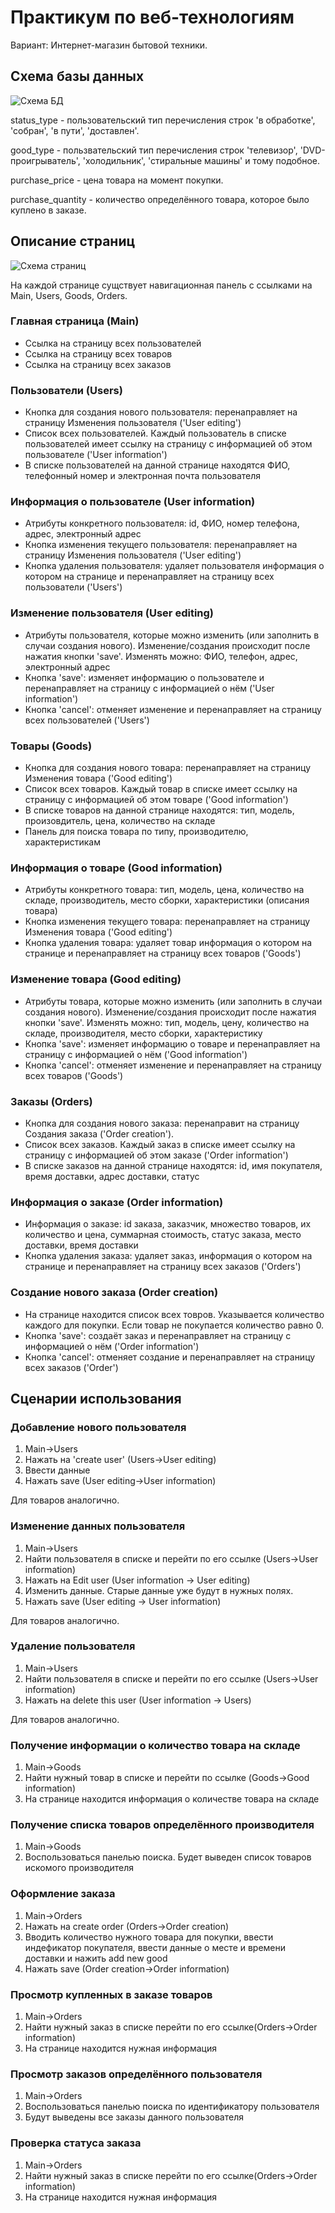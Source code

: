 # Практикум по веб-технологиям
Вариант: Интернет-магазин бытовой техники.

## Схема базы данных

![Схема БД](docs/db.png)

status_type - пользовательский тип перечисления строк 'в обработке', 'собран', 'в пути', 'доставлен'.

good_type   - пользвательский тип перечисления строк 'телевизор', 'DVD-проигрыватель', 'холодильник', 'стиральные машины' и тому подобное.

purchase_price - цена товара на момент покупки. 

purchase_quantity - количество определённого товара, которое было куплено в заказе. 


## Описание страниц

![Схема страниц](docs/pages.png)

На каждой странице сущствует навигационная панель с ссылками на Main, Users, Goods, Orders.


### Главная страница (Main)

* Ссылка на страницу всех пользователей
* Ссылка на страницу всех товаров
* Ссылка на страницу всех заказов

### Пользователи (Users)

* Кнопка для создания нового пользователя: перенаправляет на страницу Изменения пользователя ('User editing')
* Список всех пользователей. Каждый пользователь в списке пользователей имеет ссылку на страницу с 
информацией об этом пользователе ('User information')
* В списке пользователей на данной странице находятся ФИО, телефонный номер и электронная почта пользователя

### Информация о пользователе (User information)

* Атрибуты конкретного пользователя: id, ФИО, номер телефона, адрес, электронный адрес
* Кнопка изменения текущего пользователя: перенаправляет на страницу Изменения пользователя ('User editing')
* Кнопка удаления пользователя: удаляет пользователя информация о котором на странице и перенаправляет на страницу всех пользователи ('Users')

### Изменение пользователя (User editing)

* Атрибуты пользователя, которые можно изменить (или заполнить в случаи создания нового). Изменение/создания
происходит после нажатия кнопки 'save'. Изменять можно: ФИО, телефон, адрес, электронный адрес
* Кнопка 'save': изменяет информацию о пользователе и перенаправляет на страницу с информацией о нём ('User information')
* Кнопка 'cancel': отменяет изменение и перенаправляет на страницу всех пользователей ('Users')

### Товары (Goods)

* Кнопка для создания нового товара: перенаправляет на страницу Изменения товара ('Good editing')
* Список всех товаров. Каждый товар в списке имеет ссылку на страницу с 
информацией об этом товаре ('Good information')
* В списке товаров на данной странице находятся: тип, модель, произовдитель, цена, количество на складе
* Панель для поиска товара по типу, производителю, характеристикам

### Информация о товаре (Good information)

* Атрибуты конкретного товара: тип, модель, цена, количество на складе, производитель, место сборки, характеристики (описания товара)
* Кнопка изменения текущего товара: перенаправляет на страницу Изменения товара ('Good editing')
* Кнопка удаления товара: удаляет товар информация о котором на странице и перенаправляет на страницу всех товаров ('Goods')

### Изменение товара (Good editing)

* Атрибуты товара, которые можно изменить (или заполнить в случаи создания нового). Изменение/создания
происходит после нажатия кнопки 'save'. Изменять можно: тип, модель, цену, количество на складе, производителя, место сборки, характеристику
* Кнопка 'save': изменяет информацию о товаре и перенаправляет на страницу с информацией о нём ('Good information')
* Кнопка 'cancel': отменяет изменение и перенаправляет на страницу всех товаров ('Goods')

### Заказы (Orders)

* Кнопка для создания нового заказа: перенаправит на страницу Создания заказа ('Order creation').
* Список всех заказов. Каждый заказ в списке имеет ссылку на страницу с 
информацией об этом заказе ('Order information')
* В списке заказов на данной странице находятся: id, имя покупателя, время доставки, адрес доставки, статус

### Информация о заказе (Order information)

* Информация о заказе: id заказа, заказчик, множество товаров, их количество и цена, суммарная стоимость, 
статус заказа, место доставки, время доставки
* Кнопка удаления заказа: удаляет заказ, информация о котором на странице и перенаправляет на страницу всех заказов ('Orders')

### Создание нового заказа (Order creation)
* На странице находится список всех товров. Указывается количество каждого для покупки. Если товар не покупается количество равно 0.
* Кнопка 'save': создаёт заказ и перенаправляет на страницу с информацией о нём ('Order information')
* Кнопка 'cancel': отменяет создание и перенаправляет на страницу всех заказов ('Order')

## Сценарии использования

### Добавление нового пользователя
1. Main->Users
2. Нажать на 'create user' (Users->User editing)
3. Ввести данные
4. Нажать save (User editing->User information)

Для товаров аналогично.
### Изменение данных пользователя
1. Main->Users
2. Найти пользователя в списке и перейти по его ссылке (Users->User information)
3. Нажать на Edit user (User information -> User editing)
4. Изменить данные. Старые данные уже будут в нужных полях.
5. Нажать save (User editing -> User information)

Для товаров аналогично.
### Удаление пользователя
1. Main->Users
2. Найти пользователя в списке и перейти по его ссылке (Users->User information)
3. Нажать на delete this user (User information -> Users)

Для товаров аналогично.
### Получение информации о количество товара на складе
1. Main->Goods
2. Найти нужный товар в списке и перейти по ссылке (Goods->Good information)
3. На странице находится информация о количестве товара на складе
### Получение списка товаров определённого производителя 
1. Main->Goods
2. Воспользоваться панелью поиска. Будет выведен список товаров искомого производителя
### Оформление заказа
1. Main->Orders
2. Нажать на create order (Orders->Order creation)
3. Вводить количество нужного товара для покупки, ввести индефикатор покупателя, ввести данные о месте и времени доставки и нажить add new good
4. Нажать save (Order creation->Order information)
### Просмотр купленных в заказе товаров
1. Main->Orders
2. Найти нужный заказ в списке перейти по его ссылке(Orders->Order information)
3. На странице находится нужная информация
### Просмотр заказов определённого пользователя
1. Main->Orders
2. Воспользоваться панелью поиска по идентификатору пользователя
3. Будут выведены все заказы данного пользователя
### Проверка статуса заказа
1. Main->Orders
2. Найти нужный заказ в списке перейти по его ссылке(Orders->Order information)
3. На странице находится нужная информация
